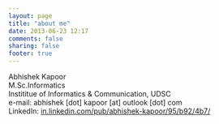 ```yaml
---
layout: page
title: "about me"
date: 2013-06-23 12:17
comments: false
sharing: false
footer: true
---
```

Abhishek Kapoor  
M.Sc.Informatics  
Instititue of Informatics & Communication, UDSC  
e-mail: abhishek [dot] kapoor [at] outlook [dot] com  
LinkedIn: <a href='in.linkedin.com/pub/abhishek-kapoor/95/b92/4b7/' target='_blank'>in.linkedin.com/pub/abhishek-kapoor/95/b92/4b7/</a>
